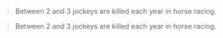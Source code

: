 
> Between 2 and 3 jockeys are killed each year in horse racing.

> Between 2 and 3 jockeys are killed each year in horse racing.
